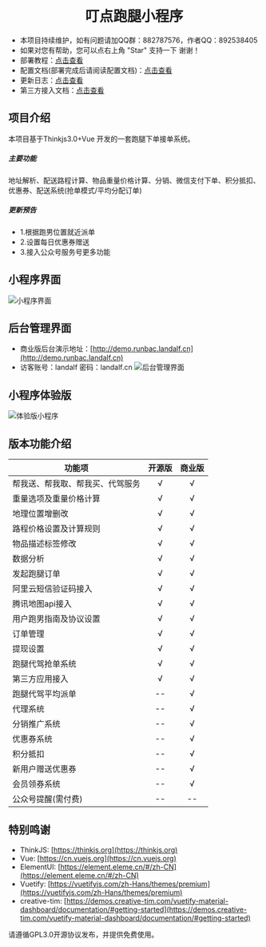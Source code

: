 # <center>叮点跑腿小程序</center>
- 本项目持续维护，如有问题请加QQ群：882787576，作者QQ：892538405
- 如果对您有帮助，您可以点右上角 "Star" 支持一下 谢谢！
- 部署教程：[点击查看](https://juejin.im/post/5d845fec6fb9a06ada54eb05)
- 配置文档(部署完成后请阅读配置文档)：[点击查看](https://juejin.im/post/5d8460735188250f871b9afd)
- 更新日志：[点击查看](./update.md)
- 第三方接入文档：[点击查看](https://juejin.im/post/5d905a7e6fb9a04e3731596e)
## 项目介绍
本项目基于Thinkjs3.0+Vue 开发的一套跑腿下单接单系统。
##### 主要功能
地址解析、配送路程计算、物品重量价格计算、分销、微信支付下单、积分抵扣、优惠券、配送系统(抢单模式/平均分配订单)
##### 更新预告
- 1.根据跑男位置就近派单
- 2.设置每日优惠券赠送
- 3.接入公众号服务号更多功能
## 小程序界面
![小程序界面](https://user-gold-cdn.xitu.io/2019/9/20/16d4d134548f9828?imageView2/0/w/1280/h/960/format/webp/ignore-error/1)
## 后台管理界面
- 商业版后台演示地址：[http://demo.runbac.landalf.cn](http://demo.runbac.landalf.cn)
- 访客账号：landalf 密码：landalf.cn
![后台管理界面](https://user-gold-cdn.xitu.io/2019/9/20/16d4d13455ef926a?imageView2/0/w/1280/h/960/format/webp/ignore-error/1)
## 小程序体验版
![体验版小程序](https://user-gold-cdn.xitu.io/2019/9/20/16d4d134562fbd93?imageView2/0/w/1280/h/960/format/webp/ignore-error/1)

## 版本功能介绍
功能项|开源版|商业版
---|:--:|:--:
帮我送、帮我取、帮我买、代驾服务|√|√
重量选项及重量价格计算|√|√
地理位置增删改|√|√
路程价格设置及计算规则|√|√
物品描述标签修改|√|√
数据分析|√|√
发起跑腿订单|√|√
阿里云短信验证码接入|√|√
腾讯地图api接入|√|√
用户跑男指南及协议设置|√|√
订单管理|√|√
提现设置|√|√
跑腿代驾抢单系统|√|√
第三方应用接入|√|√
跑腿代驾平均派单|--|√
代理系统|--|√
分销推广系统|--|√
优惠券系统|--|√
积分抵扣|--|√
新用户赠送优惠券|--|√
会员领券系统|--|√
公众号提醒(需付费)|--|--
## 特别鸣谢
- ThinkJS: [https://thinkjs.org](https://thinkjs.org)
- Vue: [https://cn.vuejs.org](https://cn.vuejs.org)
- ElementUI: [https://element.eleme.cn/#/zh-CN](https://element.eleme.cn/#/zh-CN)
- Vuetify: [https://vuetifyjs.com/zh-Hans/themes/premium](https://vuetifyjs.com/zh-Hans/themes/premium)
- creative-tim: [https://demos.creative-tim.com/vuetify-material-dashboard/documentation/#getting-started](https://demos.creative-tim.com/vuetify-material-dashboard/documentation/#getting-started)

请遵循GPL3.0开源协议发布，并提供免费使用。
